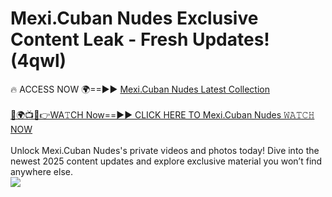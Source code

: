 # Mexi.Cuban Nudes Exclusive Content Leak - Fresh Updates! (4qwl)

🔥 ACCESS NOW 🌍==►► <a href="https://tinyurl.com/yc657z5k" rel="nofollow">Mexi.Cuban Nudes Latest Collection</a>
<br><br>
[🔴🌍📺📱👉WA𝚃CH Now==►► CLICK HERE TO Mexi.Cuban Nudes 𝚆𝙰𝚃𝙲𝙷 NOW](https://tinyurl.com/yc657z5k)
<br><br>
Unlock Mexi.Cuban Nudes's private videos and photos today! Dive into the newest 2025 content updates and explore exclusive material you won’t find anywhere else.
<br>
<a href="https://tinyurl.com/yc657z5k" rel="nofollow" data-target="animated-image.originalLink"><img src="https://camo.githubusercontent.com/8a4f000d20f83aca3bf7ec5f350d767afa0574a8a352519fd8cfa583a6f93a33/68747470733a2f2f692e696d6775722e636f6d2f644a486b345a712e676966" data-canonical-src="https://i.imgur.com/dJHk4Zq.gif" style="max-width: 100%; display: inline-block;" data-target="animated-image.originalImage"></a>
<br>

